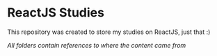 # ReactJS Studies
This repository was created to store my studies on ReactJS, just that :)

_All folders contain references to where the content came from_